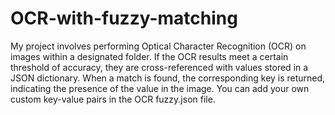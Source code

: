 # OCR-with-fuzzy-matching
My project involves performing Optical Character Recognition (OCR) on images within a designated folder. If the OCR results meet a certain threshold of accuracy, they are cross-referenced with values stored in a JSON dictionary. When a match is found, the corresponding key is returned, indicating the presence of the value in the image.
You can add your own custom key-value pairs in the OCR fuzzy.json file.
